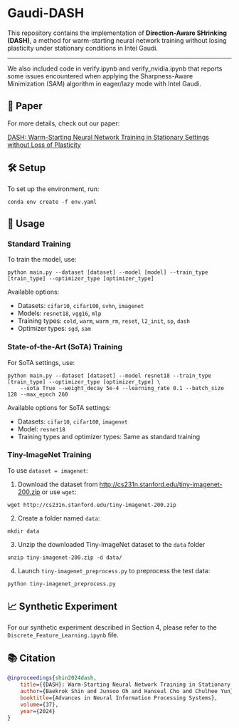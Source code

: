 # Gaudi-DASH

This repository contains the implementation of **Direction-Aware SHrinking (DASH)**, a method for warm-starting neural network training without losing plasticity under stationary conditions in Intel Gaudi.

---

We also included code in verify.ipynb and verify_nvidia.ipynb that reports some issues encountered when applying the Sharpness-Aware Minimization (SAM) algorithm in eager/lazy mode with Intel Gaudi.

## 📄 Paper

For more details, check out our paper: 

[DASH: Warm-Starting Neural Network Training in Stationary Settings without Loss of Plasticity](https://arxiv.org/abs/2410.23495)

## 🛠️ Setup

To set up the environment, run:

```
conda env create -f env.yaml
```

## 🚀 Usage

### Standard Training

To train the model, use:

```
python main.py --dataset [dataset] --model [model] --train_type [train_type] --optimizer_type [optimizer_type]
```

Available options:
- Datasets: `cifar10`, `cifar100`, `svhn`, `imagenet`
- Models: `resnet18`, `vgg16`, `mlp`
- Training types: `cold`, `warm`, `warm_rm`, `reset`, `l2_init`, `sp`, `dash`
- Optimizer types: `sgd`, `sam`
  
### State-of-the-Art (SoTA) Training

For SoTA settings, use:

```
python main.py --dataset [dataset] --model resnet18 --train_type [train_type] --optimizer_type [optimizer_type] \
    --sota True --weight_decay 5e-4 --learning_rate 0.1 --batch_size 128 --max_epoch 260
```

Available options for SoTA settings:
- Datasets: `cifar10`, `cifar100`, `imagenet`
- Model: `resnet18`
- Training types and optimizer types: Same as standard training


### Tiny-ImageNet Training
To use `dataset = imagenet`:

1. Download the dataset from http://cs231n.stanford.edu/tiny-imagenet-200.zip
or use `wget`:
~~~
wget http://cs231n.stanford.edu/tiny-imagenet-200.zip
~~~
2. Create a folder named `data`:
~~~
mkdir data
~~~
3. Unzip the downloaded Tiny-ImageNet dataset to the `data` folder 
~~~
unzip tiny-imagenet-200.zip -d data/
~~~
4. Launch `tiny-imagenet_preprocess.py` to preprocess the test data:
~~~
python tiny-imagenet_preprocess.py
~~~


## 📈 Synthetic Experiment

For our synthetic experiment described in Section 4, please refer to the `Discrete_Feature_Learning.ipynb` file.

## 📚 Citation
```bibtex
@inproceedings{shin2024dash,
    title={{DASH}: Warm-Starting Neural Network Training in Stationary Settings without Loss of Plasticity}, 
    author={Baekrok Shin and Junsoo Oh and Hanseul Cho and Chulhee Yun},
    booktitle={Advances in Neural Information Processing Systems},
    volume={37},
    year={2024}
}
```
